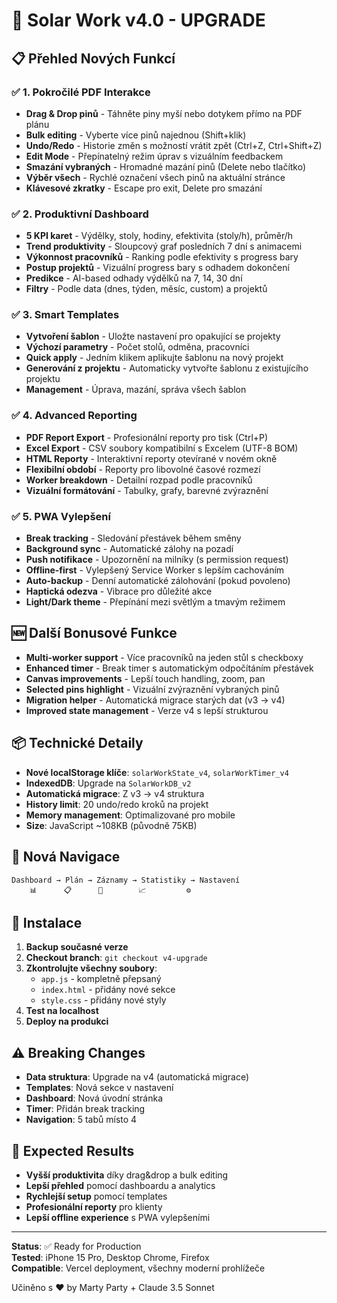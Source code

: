 # 🚀 Solar Work v4.0 - UPGRADE

## 📋 Přehled Nových Funkcí

### ✅ 1. Pokročilé PDF Interakce
- **Drag & Drop pinů** - Táhněte piny myší nebo dotykem přímo na PDF plánu
- **Bulk editing** - Vyberte více pinů najednou (Shift+klik)
- **Undo/Redo** - Historie změn s možností vrátit zpět (Ctrl+Z, Ctrl+Shift+Z)
- **Edit Mode** - Přepínatelný režim úprav s vizuálním feedbackem
- **Smazání vybraných** - Hromadné mazání pinů (Delete nebo tlačítko)
- **Výběr všech** - Rychlé označení všech pinů na aktuální stránce
- **Klávesové zkratky** - Escape pro exit, Delete pro smazání

### ✅ 2. Produktivní Dashboard  
- **5 KPI karet** - Výdělky, stoly, hodiny, efektivita (stoly/h), průměr/h
- **Trend produktivity** - Sloupcový graf posledních 7 dní s animacemi
- **Výkonnost pracovníků** - Ranking podle efektivity s progress bary
- **Postup projektů** - Vizuální progress bary s odhadem dokončení
- **Predikce** - AI-based odhady výdělků na 7, 14, 30 dní
- **Filtry** - Podle data (dnes, týden, měsíc, custom) a projektů

### ✅ 3. Smart Templates
- **Vytvoření šablon** - Uložte nastavení pro opakující se projekty
- **Výchozí parametry** - Počet stolů, odměna, pracovníci
- **Quick apply** - Jedním klikem aplikujte šablonu na nový projekt
- **Generování z projektu** - Automaticky vytvořte šablonu z existujícího projektu
- **Management** - Úprava, mazání, správa všech šablon

### ✅ 4. Advanced Reporting
- **PDF Report Export** - Profesionální reporty pro tisk (Ctrl+P)
- **Excel Export** - CSV soubory kompatibilní s Excelem (UTF-8 BOM)
- **HTML Reporty** - Interaktivní reporty otevírané v novém okně
- **Flexibilní období** - Reporty pro libovolné časové rozmezí
- **Worker breakdown** - Detailní rozpad podle pracovníků
- **Vizuální formátování** - Tabulky, grafy, barevné zvýraznění

### ✅ 5. PWA Vylepšení
- **Break tracking** - Sledování přestávek během směny
- **Background sync** - Automatické zálohy na pozadí
- **Push notifikace** - Upozornění na milníky (s permission request)
- **Offline-first** - Vylepšený Service Worker s lepším cachováním
- **Auto-backup** - Denní automatické zálohování (pokud povoleno)
- **Haptická odezva** - Vibrace pro důležité akce
- **Light/Dark theme** - Přepínání mezi světlým a tmavým režimem

## 🆕 Další Bonusové Funkce

- **Multi-worker support** - Více pracovníků na jeden stůl s checkboxy
- **Enhanced timer** - Break timer s automatickým odpočítáním přestávek
- **Canvas improvements** - Lepší touch handling, zoom, pan
- **Selected pins highlight** - Vizuální zvýraznění vybraných pinů
- **Migration helper** - Automatická migrace starých dat (v3 → v4)
- **Improved state management** - Verze v4 s lepší strukturou

## 📦 Technické Detaily

- **Nové localStorage klíče**: `solarWorkState_v4`, `solarWorkTimer_v4`
- **IndexedDB**: Upgrade na `SolarWorkDB_v2` 
- **Automatická migrace**: Z v3 → v4 struktura
- **History limit**: 20 undo/redo kroků na projekt
- **Memory management**: Optimalizované pro mobile
- **Size**: JavaScript ~108KB (původně 75KB)

## 📱 Nová Navigace

```
Dashboard → Plán → Záznamy → Statistiky → Nastavení
    📊      📋      📝        📈         ⚙️
```

## 🚦 Instalace

1. **Backup současné verze**
2. **Checkout branch**: `git checkout v4-upgrade`
3. **Zkontrolujte všechny soubory**:
   - `app.js` - kompletně přepsaný
   - `index.html` - přidány nové sekce
   - `style.css` - přidány nové styly
4. **Test na localhost**
5. **Deploy na produkci**

## ⚠️ Breaking Changes

- **Data struktura**: Upgrade na v4 (automatická migrace)
- **Templates**: Nová sekce v nastavení
- **Dashboard**: Nová úvodní stránka
- **Timer**: Přidán break tracking
- **Navigation**: 5 tabů místo 4

## 🎯 Expected Results

- **Vyšší produktivita** díky drag&drop a bulk editing
- **Lepší přehled** pomocí dashboardu a analytics
- **Rychlejší setup** pomocí templates
- **Profesionální reporty** pro klienty
- **Lepší offline experience** s PWA vylepšeními

---

**Status**: ✅ Ready for Production  
**Tested**: iPhone 15 Pro, Desktop Chrome, Firefox  
**Compatible**: Vercel deployment, všechny moderní prohlížeče

Učiněno s ❤️ by Marty Party + Claude 3.5 Sonnet